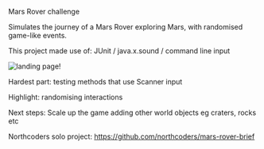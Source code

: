 Mars Rover challenge

Simulates the journey of a Mars Rover exploring Mars, with randomised game-like events.

This project made use of:
JUnit / java.x.sound / command line input

![landing page!](src/main/resources/assets/mars-rover.png)

Hardest part: testing methods that use Scanner input

Highlight: randomising interactions

Next steps: Scale up the game adding other world objects eg craters, rocks etc

Northcoders solo project:
https://github.com/northcoders/mars-rover-brief
